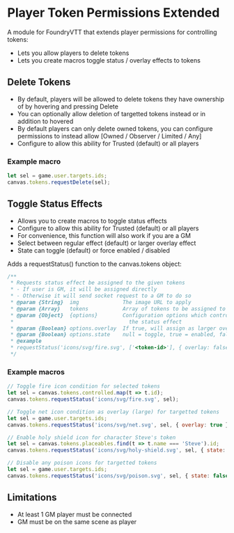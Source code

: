 # Player Token Permissions Extended
A module for FoundryVTT that extends player permissions for controlling tokens:
- Lets you allow players to delete tokens
- Lets you create macros toggle status / overlay effects to tokens

## Delete Tokens
- By default, players will be allowed to delete tokens they have ownership of by hovering and pressing Delete
- You can optionally allow deletion of targetted tokens instead or in addition to hovered
- By default players can only delete owned tokens, you can configure permissions to instead allow [Owned / Observer / Limited / Any]
- Configure to allow this ability for Trusted (default) or all players

### Example macro
```js
let sel = game.user.targets.ids;
canvas.tokens.requestDelete(sel);
```

## Toggle Status Effects
- Allows you to create macros to toggle status effects
- Configure to allow this ability for Trusted (default) or all players
- For convenience, this function will also work if you are a GM
- Select between regular effect (default) or larger overlay effect
- State can toggle (default) or force enabled / disabled

Adds a requestStatus() function to the canvas.tokens object:
```js
/**
 * Requests status effect be assigned to the given tokens
 * - If user is GM, it will be assigned directly
 * - Otherwise it will send socket request to a GM to do so
 * @param {String}  img              The image URL to apply
 * @param {Array}   tokens           Array of tokens to be assigned to
 * @param {Object}  {options}        Configuration options which control how to assign
 *                                     the status effect
 * @param {Boolean} options.overlay  If true, will assign as larger overlay effect
 * @param {Boolean} options.state    null = toggle, true = enabled, false = disabled
 * @example
 * requestStatus('icons/svg/fire.svg', ['<token-id>'], { overlay: false, state: true });
 */
```

### Example macros

```js
// Toggle fire icon condition for selected tokens
let sel = canvas.tokens.controlled.map(t => t.id);
canvas.tokens.requestStatus('icons/svg/fire.svg', sel);
```
```js
// Toggle net icon condition as overlay (large) for targetted tokens
let sel = game.user.targets.ids;
canvas.tokens.requestStatus('icons/svg/net.svg', sel, { overlay: true });
```
```js
// Enable holy shield icon for character Steve's token
let sel = canvas.tokens.placeables.find(t => t.name === 'Steve').id;
canvas.tokens.requestStatus('icons/svg/holy-shield.svg', sel, { state: true });
```
```js
// Disable any poison icons for targetted tokens
let sel = game.user.targets.ids;
canvas.tokens.requestStatus('icons/svg/poison.svg', sel, { state: false });
```

## Limitations
- At least 1 GM player must be connected
- GM must be on the same scene as player
